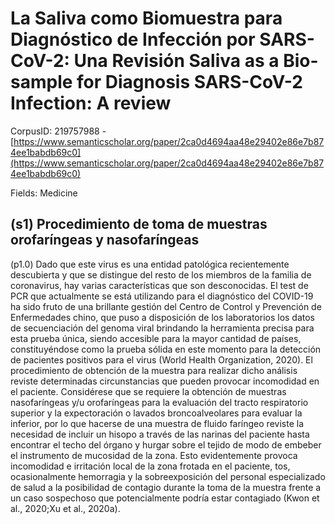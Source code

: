 # La Saliva como Biomuestra para Diagnóstico de Infección por SARS-CoV-2: Una Revisión Saliva as a Bio-sample for Diagnosis SARS-CoV-2 Infection: A review

CorpusID: 219757988 - [https://www.semanticscholar.org/paper/2ca0d4694aa48e29402e86e7b874ee1babdb69c0](https://www.semanticscholar.org/paper/2ca0d4694aa48e29402e86e7b874ee1babdb69c0)

Fields: Medicine

## (s1) Procedimiento de toma de muestras orofaríngeas y nasofaríngeas
(p1.0) Dado que este virus es una entidad patológica recientemente descubierta y que se distingue del resto de los miembros de la familia de coronavirus, hay varias características que son desconocidas. El test de PCR que actualmente se está utilizando para el diagnóstico del COVID-19 ha sido fruto de una brillante gestión del Centro de Control y Prevención de Enfermedades chino, que puso a disposición de los laboratorios los datos de secuenciación del genoma viral brindando la herramienta precisa para esta prueba única, siendo accesible para la mayor cantidad de países, constituyéndose como la prueba sólida en este momento para la detección de pacientes positivos para el virus (World Health Organization, 2020). El procedimiento de obtención de la muestra para realizar dicho análisis reviste determinadas circunstancias que pueden provocar incomodidad en el paciente. Considérese que se requiere la obtención de muestras nasofaríngeas y/u orofaríngeas para la evaluación del tracto respiratorio superior y la expectoración o lavados broncoalveolares para evaluar la inferior, por lo que hacerse de una muestra de fluido faríngeo reviste la necesidad de incluir un hisopo a través de las narinas del paciente hasta encontrar el techo del órgano y hurgar sobre el tejido de modo de embeber el instrumento de mucosidad de la zona. Esto evidentemente provoca incomodidad e irritación local de la zona frotada en el paciente, tos, ocasionalmente hemorragia y la sobreexposición del personal especializado de salud a la posibilidad de contagio durante la toma de la muestra frente a un caso sospechoso que potencialmente podría estar contagiado (Kwon et al., 2020;Xu et al., 2020a).
